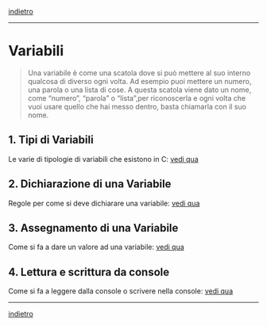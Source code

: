 [indietro](/SecondoAnno/readme.md)

---

# Variabili
> Una variabile è come una scatola dove si può mettere al suo interno qualcosa di diverso ogni volta. Ad esempio puoi mettere un numero, una parola o una lista di cose. A questa scatola viene dato un nome, come “numero”, “parola” o “lista”,per riconoscerla e ogni volta che vuoi usare quello che hai messo dentro, basta chiamarla con il suo nome.

## 1. Tipi di Variabili 
Le varie di tipologie di variabili che esistono in C: [vedi qua](./datatypes.md)
## 2. Dichiarazione di una Variabile
Regole per come si deve dichiarare una variabile: [vedi qua](./declaration.md)
## 3. Assegnamento di una Variabile
Come si fa a dare un valore ad una variabile: [vedi qua](./assignment.md)
## 4. Lettura e scrittura da console
Come si fa a leggere dalla console o scrivere nella console: [vedi qua](./read_and_write.md)

---

[indietro](/SecondoAnno/readme.md)